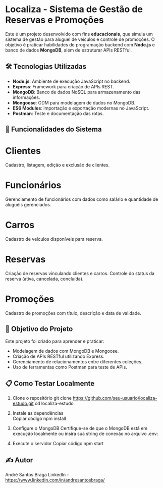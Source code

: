 # Localiza - Sistema de Gestão de Reservas e Promoções

Este é um projeto desenvolvido com fins **educacionais**, que simula um sistema de gestão para aluguel de veículos e controle de promoções. O objetivo é praticar habilidades de programação backend com **Node.js** e banco de dados **MongoDB**, além de estruturar APIs RESTful.

## 🛠️ Tecnologias Utilizadas

- **Node.js**: Ambiente de execução JavaScript no backend.
- **Express**: Framework para criação de APIs REST.
- **MongoDB**: Banco de dados NoSQL para armazenamento das informações.
- **Mongoose**: ODM para modelagem de dados no MongoDB.
- **ES6 Modules**: Importação e exportação modernas no JavaScript.
- **Postman**: Teste e documentação das rotas.

## 🚀 Funcionalidades do Sistema

# Clientes
Cadastro, listagem, edição e exclusão de clientes.

# Funcionários
Gerenciamento de funcionários com dados como salário e quantidade de aluguéis gerenciados.

# Carros
Cadastro de veículos disponíveis para reserva.

# Reservas
Criação de reservas vinculando clientes e carros.
Controle do status da reserva (ativa, cancelada, concluída).

# Promoções
Cadastro de promoções com título, descrição e data de validade.

## 📌 Objetivo do Projeto
Este projeto foi criado para aprender e praticar:

- Modelagem de dados com MongoDB e Mongoose.
- Criação de APIs RESTful utilizando Express.
- Gerenciamento de relacionamentos entre diferentes coleções.
- Uso de ferramentas como Postman para teste de APIs.
## 📋 Como Testar Localmente

1. Clone o repositório
  git clone https://github.com/seu-usuario/localiza-estudo.git
  cd localiza-estudo

3. Instale as dependências  
  Copiar código
  npm install

3. Configure o MongoDB
  Certifique-se de que o MongoDB está em execução localmente ou insira sua string de conexão no arquivo .env:  

5. Execute o servidor
  Copiar código
  npm start

## ✍️ Autor
André Santos Braga
LinkedIn - https://www.linkedin.com/in/andresantosbraga/
